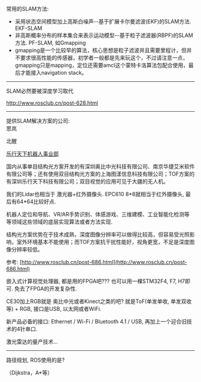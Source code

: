 常用的SLAM方法:

* 采用状态空间模型加上高斯白噪声--基于扩展卡尔曼滤波\(EKF\)的SLAM方法.   EKF-SLAM
* 非高斯概率分布的样本集合来表示运动模型--基于粒子滤波器\(RBPF\)的SLAM方法.  PF-SLAM, 如Gmapping
* gmapping是一个比较早的算法，核心思想是粒子滤波并且需要里程计，但并不要求很高性能的传感器，初学者一般都是先来玩这个，不过请注意一点，gmapping只是mapping，定位还需要amcl这个蒙特卡洛算法包配合使用，最后才能接入navigation stack。

---

SLAM必然要被深度学习取代

http://www.rosclub.cn/post-628.html

---

提供SLAM解决方案的公司:  
思岚

北醒

[乐行天下机器人事业部](https://robot.imscv.com/)

国内从事单目结构光方案开发的有深圳奥比中光科技有限公司、南京华捷艾米软件有限公司等；还有使用双目结构光方案的上海图漾信息科技有限公司；TOF方案的有深圳乐行天下科技有限公司；双目视觉的应用可见于大疆的无人机。

我们的Lidar也相当于 激光器+红外摄像头. EPC610 8\*8就相当于红外摄像头, 最后有64\*64比较好点.

机器人定位和导航、VR/AR手势识别、体感游戏、三维建模、工业智能化检测等等领域这些领域的底层实现算法或者方法实现.

结构光方案优势在于技术成熟，深度图像分辨率可以做得比较高，但容易受光照影响，室外环境基本不能使用；而TOF方案抗干扰性能好，视角更宽，不足是深度图像分辨率较低。

参考: [http://www.rosclub.cn/post-686.html](http://www.rosclub.cn/post-686.html)

嵌入式计算视觉处理器, 都是用的FPGA吧??? 也可以用一棵STM32F4, F7, H7即可. 免去了FPGA的开发复杂性.

CE30加上RGB就是 奥比中光或者Kinect之类的吧? 就是ToF\(单发单收, 单发双收等\) + RGB, 接口是USB, 以太网或者WiFi.

新产品必备的接口: Ethernet / Wi-Fi / Bluetooth 4.1 / USB, 再加上一个迎合旧技术的4针串口.

激光雷达的量产技术...

---

路径规划, ROS使用的是?

（Dijkstra，A\*等）

